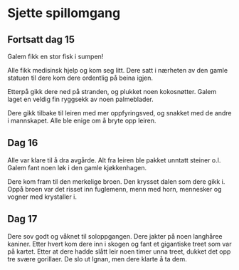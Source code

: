 # Sjette spillomgang

## Fortsatt dag 15

Galem fikk en stor fisk i sumpen!

Alle fikk medisinsk hjelp og kom seg litt. Dere satt i nærheten av den gamle statuen til dere kom dere ordentlig på beina igjen.

Etterpå gikk dere ned på stranden, og plukket noen kokosnøtter. Galem laget en veldig fin ryggsekk av noen palmeblader.

Dere gikk tilbake til leiren med mer oppfyringsved, og snakket med de andre i mannskapet. Alle ble enige om å bryte opp leiren. 

## Dag 16

Alle var klare til å dra avgårde. Alt fra leiren ble pakket unntatt steiner o.l. Galem fant noen løk i den gamle kjøkkenhagen.

Dere kom fram til den merkelige broen. Den krysset dalen som dere gikk i. Oppå broen var det risset inn fuglemenn, menn med horn, mennesker og vogner med krystaller i.

## Dag 17

Dere sov godt og våknet til soloppgangen. Dere jakter på noen langhåree kaniner. Etter hvert kom dere inn i skogen og fant et gigantiske treet som var på kartet. Etter at dere hadde slått leir noen timer unna treet, dukket det opp tre svære gorillaer. De slo ut Ignan, men dere klarte å ta dem.




